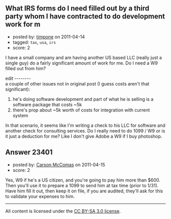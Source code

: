 ## What IRS forms do I need filled out by a third party whom I have contracted to do development work for m

- posted by: [timpone](https://stackexchange.com/users/-1/9616-timpone) on 2011-04-14
- tagged: `tax`, `usa`, `irs`
- score: 2

I have a small company and am having another US based LLC (really just a single guy) do a fairly significant amount of work for me. Do I need a W9 filled out from him?

edit --------  
a couple of other issues not in original post (I guess costs aren't that significant):  
1. he's doing software development and part of what he is selling is a software package that costs ~5k  
2. there's prop about ~5k worth of costs for integration with current system

In that scenario, it seems like I'm writing a check to his LLC for software and another check for consulting services. Do I really need to do 1099 / W9 or is it just a deduction for me? Like I don't give Adobe a W9 if I buy photoshop.


## Answer 23401

- posted by: [Carson McComas](https://stackexchange.com/users/-1/9422-carson-mccomas) on 2011-04-15
- score: 2

Yes, W9 if he's a US citizen, and you're going to pay him more than $600. Then you'll use it to prepare a 1099 to send him at tax time (prior to 1/31). Have him fill it out, then keep it on file, if you are audited, they'll ask for this to validate your expenses to him.



---

All content is licensed under the [CC BY-SA 3.0 license](https://creativecommons.org/licenses/by-sa/3.0/).
